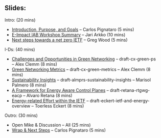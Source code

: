 ## Slides:

Intro: (20 mins)


* [Introduction, Purpose, and Goals](00-ietf116-environmental-impact-intro-and-purpose.pdf) – Carlos Pignataro (5 mins)
* [E-Impact IAB Workshop Summary](01-ietf116-environmental-impact-eimpact_sidemeeting116.pdf) – Jari Arkko (10 mins) 
* [Next steps towards a net zero IETF](02-ietf116-environmental-impact-ietf116-e-impact-ietf-carbon-footprint-sidemeeting.pdf) – Greg Wood (5 mins)

I-Ds: (40 mins)



* [Challenges and Opportunities in Green Networking](03-ietf116-environmental-impact-IETF%20116%20Sidemeeting%20-%20Green%20Networking.pdf) – draft-cx-green-ps – Alex Clemm (8 mins)
* [Green Networking Metrics](04-ietf116-environmental-impact-IETF%20116%20Side%20Meeting%20-%20Green%20Metrics.pdf) – draft-cx-green-metrics – Alex Clemm (8 mins)
* [Sustainability Insights](05-ietf116-environmental-impact-SustainabilityInsights_Japan.pdf) – draft-almprs-sustainability-insights – Marisol Palmero (8 mins)
* [A Framework for Energy Aware Control Planes](06-ietf116-environmental-impact-draft-retana-rtgwg-eacp.pdf) – draft-retana-rtgwg-eacp – Alvaro Retana (8 mins)
* [Energy-related Effort within the IETF](07-ietf116-environmental-impact-ietf-and-energy-overview-00.pdf) – draft-eckert-ietf-and-energy-overview – Toerless Eckert (8 mins)

Outro:  (30 mins)



* Open Mike & Discussion – All (25 mins)
* [Wrap & Next Steps](08-ietf116-environmental-impact-outro.pdf) – Carlos Pignataro (5 mins)


